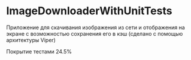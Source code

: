 # ImageDownloaderWithUnitTests
Приложение для скачивания изображения из сети и отображения на экране с возможностью сохранения его в кэш (сделано с помощью архитектуры Viper)

Покрытие тестами 24.5%
